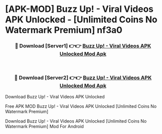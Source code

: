 # [APK-MOD] Buzz Up! - Viral Videos APK Unlocked - [Unlimited Coins No Watermark Premium] nf3a0



<div align="center">
<h3>🔴 Download [Server1] 👉👉 <a href="https://momento.my/?title=Buzz_Up!_-_Viral_Videos_APK_Unlocked">Buzz Up! - Viral Videos APK Unlocked Mod Apk</a></h3><br>

<h3>🔴 Download [Server2] 👉👉 <a href="https://momento.my/?title=Buzz_Up!_-_Viral_Videos_APK_Unlocked">Buzz Up! - Viral Videos APK Unlocked Mod Apk</a></h3>
</div>



Download Buzz Up! - Viral Videos APK Unlocked 

Free APK MOD Buzz Up! - Viral Videos APK Unlocked [Unlimited Coins No Watermark Premium]

Download Buzz Up! - Viral Videos APK Unlocked [Unlimited Coins No Watermark Premium] Mod For Android
